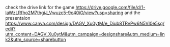 check the drive link for the game        https://drive.google.com/file/d/1-laWzLRfho2M7thgiJ_Vwuzc5-9c40iO/view?usp=sharing
and the presentaion       https://www.canva.com/design/DAGV_Xu0ytM/e_Diub8TRvPw6N5Vl0e5sg/edit?utm_content=DAGV_Xu0ytM&utm_campaign=designshare&utm_medium=link2&utm_source=sharebutton

